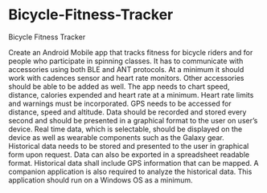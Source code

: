 Bicycle-Fitness-Tracker
=======================

Bicycle Fitness Tracker

Create an Android Mobile app that tracks fitness for bicycle riders and for people who participate in spinning classes.  It has to communicate with accessories using both BLE and ANT protocols.  At a minimum it should work with cadences sensor and heart rate monitors.  Other accessories should be able to be added as well.
The app needs to chart speed, distance, calories expended and heart rate at a minimum.  Heart rate limits and warnings must be incorporated.  GPS needs to be accessed for distance, speed and altitude.
Data should be recorded and stored every second and should be presented in a graphical format to the user on user’s device.  Real time data, which is selectable, should be displayed on the device as well as wearable components such as the Galaxy gear.  
Historical data needs to be stored and presented to the user in graphical form upon request.  Data can also be exported in a spreadsheet readable format.  Historical data shall include GPS information that can be mapped.
A companion application is also required to analyze the historical data.  This application should run on a Windows OS as a minimum.

